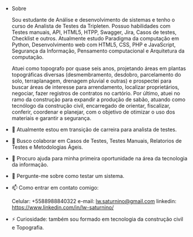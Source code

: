 - Sobre

  Sou estudante de Análise e desenvolvimento de sistemas e tenho o curso de Analista de Testes da Tripleten. Possuo habilidades com Testes manuais, API, HTML5, HTPP, Swagger, Jira, Casos de testes, Checklist e outros. Atualmente estudo Paradigma da computação em Python, Desenvolvimento web com HTML5, CSS, PHP e JavaScript, Segurança da Informação, Pensamento computacional e Arquitetura da computação.
  
  Atuei como topografo por quase seis anos, projetando áreas em plantas topográficas diversas (desmembramento, desdobro, parcelamento do solo, terraplanagem, drenagem pluvial e outras) e prospectei para buscar áreas de interesse para arrendamento, localizar proprietários, negociar, fazer registros de contratos no cartório. Por último, atuei no ramo da construção para expandir a produção de sabão, atuando como tecnólogo da construção civil, encarregado de orientar, fiscalizar, conferir, coordenar e planejar, com o objetivo de otimizar o uso dos materiais e garantir a segurança.

- 🔭 Atualmente estou em transição de carreira para analista de testes.
  
- 👯 Busco colaborar em Casos de Testes, Testes Manuais, Relatorios de Testes e Metodologias Ágeis.
  
- 🤔 Procuro ajuda para minha primeira oportunidade na área da tecnologia da informação.
  
- 💬 Pergunte-me sobre como testar um sistema.
  
- 📫 Como entrar em contato comigo:
  
  Celular: +5588988840322
  e-mail: lw.saturnino@gmail.com
  linkedin: https://www.linkedin.com/in/lw-saturnino/

- ⚡ Curiosidade: também sou formado em tecnologia da construção civil e Topografia.
